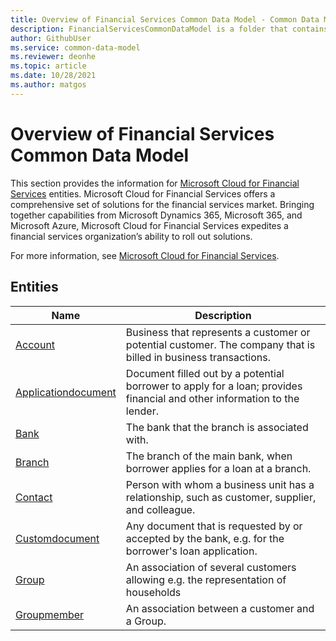 ```yaml
---
title: Overview of Financial Services Common Data Model - Common Data Model | Microsoft Docs
description: FinancialServicesCommonDataModel is a folder that contains standard entities related to the Common Data Model.
author: GithubUser
ms.service: common-data-model
ms.reviewer: deonhe
ms.topic: article
ms.date: 10/28/2021
ms.author: matgos
---
```


# Overview of Financial Services Common Data Model

This section provides the information for [Microsoft Cloud for Financial Services](/dynamics365/industry/financial-services/overview) entities. Microsoft Cloud for Financial Services offers a comprehensive set of solutions for the financial services market. Bringing together capabilities from Microsoft Dynamics 365, Microsoft 365, and Microsoft Azure, Microsoft Cloud for Financial Services expedites a financial services organization’s ability to roll out solutions.

For more information, see [Microsoft Cloud for Financial Services](/dynamics365/industry/financial-services/overview).

## Entities

|Name|Description|
|---|---|
|[Account](Account.md)|Business that represents a customer or potential customer. The company that is billed in business transactions.|
|[Applicationdocument](Applicationdocument.md)|Document filled out by a potential borrower to apply for a loan; provides financial and other information to the lender.|
|[Bank](Bank.md)|The bank that the branch is associated with.|
|[Branch](Branch.md)|The branch of the main bank, when borrower applies for a loan at a branch.|
|[Contact](Contact.md)|Person with whom a business unit has a relationship, such as customer, supplier, and colleague.|
|[Customdocument](Customdocument.md)|Any document that is requested by or accepted by the bank, e.g. for the borrower's loan application.|
|[Group](Group.md)|An association of several customers allowing e.g. the representation of households|
|[Groupmember](Groupmember.md)|An association between a customer and a Group.|
